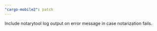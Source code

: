 ```yaml
---
"cargo-mobile2": patch
---
```


Include notarytool log output on error message in case notarization fails.
